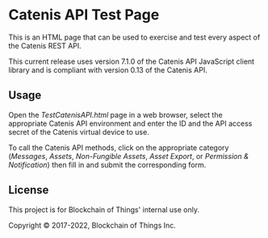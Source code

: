 # Catenis API Test Page

This is an HTML page that can be used to exercise and test every aspect of the Catenis REST API.

This current release uses version 7.1.0 of the Catenis API JavaScript client library and is compliant with version 0.13
 of the Catenis API.

## Usage

Open the *TestCatenisAPI.html* page in a web browser, select the appropriate Catenis API environment and enter the ID
 and the API access secret of the Catenis virtual device to use.
 
To call the Catenis API methods, click on the appropriate category (*Messages*, *Assets*, *Non-Fungible Assets*, *Asset Export*, or *Permission & Notification*)
 then fill in and submit the corresponding form.
 
## License

This project is for Blockchain of Things' internal use only.

Copyright © 2017-2022, Blockchain of Things Inc.